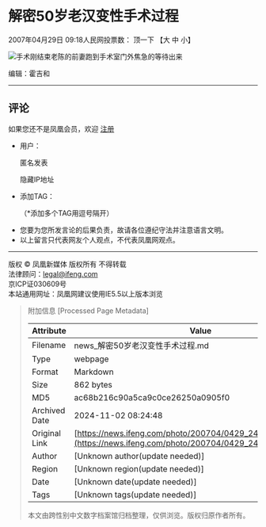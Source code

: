 # 解密50岁老汉变性手术过程

2007年04月29日 09:18人民网投票数： 顶一下  【大 中 小】

![](http://img.ifeng.com/res/200704/0429_95783.jpg)手术刚结束老陈的前妻跑到手术室门外焦急的等待出来

编辑：霍吉和 

---

## 评论

如果您还不是凤凰会员，欢迎 [注册](http://sso.ifeng.com/ssos/register.jsp)

- 用户：
    
    匿名发表
    
    隐藏IP地址
    
- 添加TAG：
    
    （*添加多个TAG用逗号隔开）

* 您要为您所发言论的后果负责，故请各位遵纪守法并注意语言文明。
* 以上留言只代表网友个人观点，不代表凤凰网观点。

---

版权 © 凤凰新媒体 版权所有 不得转载  
法律顾问：[legal@ifeng.com](mailto:legal@ifeng.com)  
京ICP证030609号  
本站通用网址：凤凰网建议使用IE5.5以上版本浏览

> 附加信息 [Processed Page Metadata]
>
> | Attribute       | Value                                  |
> |-----------------|----------------------------------------|
> | Filename        | news_解密50岁老汉变性手术过程.md                             |
> | Type            | webpage                                 |
> | Format          | Markdown                               |
> | Size            | 862 bytes                           |
> | MD5             | ac68b216c90a5ca9c0ce26250a0905f0                                  |
> | Archived Date   | 2024-11-02 08:24:48                             |
> | Original Link   | [https://news.ifeng.com/photo/200704/0429_24_111458_4.shtml](https://news.ifeng.com/photo/200704/0429_24_111458_4.shtml)                         |
> | Author          | [Unknown author(update needed)]                              |
> | Region          | [Unknown region(update needed)]                              |
> | Date            | [Unknown date(update needed)]                                 |
> | Tags            | [Unknown tags(update needed)]                                 |
>
> 本文由跨性别中文数字档案馆归档整理，仅供浏览。版权归原作者所有。
>